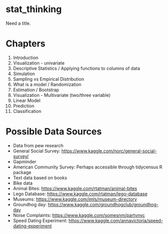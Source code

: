 # stat_thinking

Need a title.

# Chapters
1. Introduction
2. Visualization - univariate
3. Descriptive Statistics / Applying functions to columns of data
4. Simulation
5. Sampling vs Empirical Distribution
6. What is a model / Randomization
7. Estimation / Bootstrap
8. Visualization - Multivariate (two/three variable)
9. Linear Model
10. Prediction
11. Classification


# Possible Data Sources
- Data from pew research
- General Social Survey: https://www.kaggle.com/norc/general-social-survey/
- Gapminder
- American Community Survey: Perhaps accessible through tidycensus R package
- Text data based on books
- Bike data
- Animal Bites: https://www.kaggle.com/rtatman/animal-bites
- Lego Database: https://www.kaggle.com/rtatman/lego-database
- Museums: https://www.kaggle.com/imls/museum-directory
- Groundhog day: https://www.kaggle.com/groundhogclub/groundhog-day
- Noise Complaints: https://www.kaggle.com/somesnm/partynyc
- Speed Dating Experiment: https://www.kaggle.com/annavictoria/speed-dating-experiment

